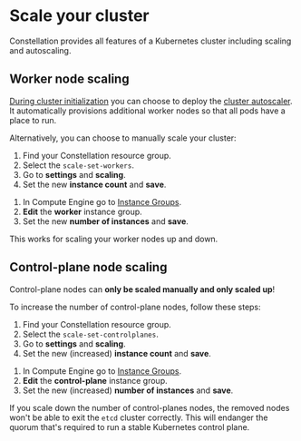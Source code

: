 # Scale your cluster

Constellation provides all features of a Kubernetes cluster including scaling and autoscaling.

## Worker node scaling

[During cluster initialization](create.md#init) you can choose to deploy the [cluster autoscaler](https://github.com/kubernetes/autoscaler). It automatically provisions additional worker nodes so that all pods have a place to run.

Alternatively, you can choose to manually scale your cluster:

<tabs>
<tabItem value="azure" label="Azure" default>

1. Find your Constellation resource group.
2. Select the `scale-set-workers`.
3. Go to **settings** and **scaling**.
4. Set the new **instance count** and **save**.

</tabItem>
<tabItem value="gcp" label="GCP" default>

1. In Compute Engine go to [Instance Groups](https://console.cloud.google.com/compute/instanceGroups/).
2. **Edit** the **worker** instance group.
3. Set the new **number of instances** and **save**.

</tabItem>
</tabs>

This works for scaling your worker nodes up and down.

## Control-plane node scaling

Control-plane nodes can **only be scaled manually and only scaled up**!

To increase the number of control-plane nodes, follow these steps:

<tabs>

<tabItem value="azure" label="Azure" default>

1. Find your Constellation resource group.
2. Select the `scale-set-controlplanes`.
3. Go to **settings** and **scaling**.
4. Set the new (increased) **instance count** and **save**.

</tabItem>
<tabItem value="gcp" label="GCP" default>

1. In Compute Engine go to [Instance Groups](https://console.cloud.google.com/compute/instanceGroups/).
2. **Edit** the **control-plane** instance group.
3. Set the new (increased) **number of instances** and **save**.

</tabItem>
</tabs>

If you scale down the number of control-planes nodes, the removed nodes won't be able to exit the `etcd` cluster correctly. This will endanger the quorum that's required to run a stable Kubernetes control plane.
